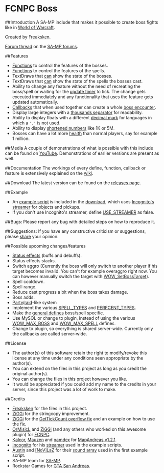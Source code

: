 # FCNPC Boss
##Introduction
A SA-MP include that makes it possible to create boss fights like in [World of Warcraft](https://worldofwarcraft.com/en-us/start).

Created by [Freaksken](http://forum.sa-mp.com/member.php?u=46764).

[Forum thread](http://forum.sa-mp.com/showthread.php?p=3733074) on the [SA-MP forums](http://forum.sa-mp.com/).

##Features
* [Functions](../../wiki/Boss-functions) to control the features of the bosses.
* [Functions](../../wiki/Spell-functions) to control the features of the spells.
* TextDraws that [can](../../wiki/Boss-functions#wow_setbossdisplayrange) show the state of the bosses.
* TextDraws that [can](../../wiki/Boss-functions#wow_setbossdisplayrange) show the state of the spells the bosses cast.
* Ability to change any feature without the need of recreating the boss/spell or waiting for the [update timer](../../wiki/General-defines#wow_update_time) to tick. The change gets executed immediately and any functionality that uses the feature gets updated automatically.
* [Callbacks](../../wiki/Callbacks) that when used together can create a whole [boss encounter](./example/WOWExample.pwn#L192).
* Display large integers with a [thousands separator](../../wiki/General-defines#wow_decimal_mark) for readability.
* Ability to display floats with a different [decimal mark](../../wiki/General-defines#wow_decimal_mark) for languages in which a `'.'` is not used.
* Ability to display [shortened numbers](../../wiki/General-defines#wow_shorten_health) like 1K or 5M.
* Bosses can have a lot more [health](../../wiki/Boss-functions#wow_setbossmaxhealth) than normal players, say for example 1 million.

##Media
A couple of demonstrations of what is possible with this include can be found on [YouTube](https://www.youtube.com/watch?v=SFhR3oi12oY&list=PLoh7sSsjdgnS3PPWbZ350A5eUo2HuyoTc&index=3). Demonstrations of earlier versions are present as well.

##Documentation
The workings of every define, function, callback or feature is extensively explained on the [wiki](../../wiki).

##Download
The latest version can be found on the [releases page](../../releases).

##Example
* An [example script](./example/WOWExample.pwn) is included in the [download](../../releases), which uses [Incognito's streamer](http://forum.sa-mp.com/showthread.php?t=102865) for objects and pickups.
* If you don't use Incognito's streamer, define [USE_STREAMER](./example/WOWExample.pwn#L23) as false.

##Bugs:
Please report any bug with detailed steps on how to reproduce it.

##Suggestions:
If you have any constructive criticism or suggestions, please [share](http://forum.sa-mp.com/showthread.php?p=3733074) your opinion.

##Possible upcoming changes/features
* [Status effects](https://en.wikipedia.org/wiki/Status_effect) (buffs and debuffs).
* Status effects stacks.
* Switch aggro (Currently the boss will only switch to another player if his target becomes invalid. You can't for example overaggro right now. You can however manually switch the target with [WOW_SetBossTarget](../../wiki/Boss-functions#wow_setbosstarget)).
* Spell cooldown.
* Spell range.
* Reduce cast progress a bit when the boss takes damage.
* Boss adds.
* [Party](http://wowwiki.wikia.com/wiki/Party)/[raid](http://wowwiki.wikia.com/wiki/Raid_group)-like system
* Implement the various [SPELL_TYPES](../../wiki/Spell-types) and [PERFCENT_TYPES](../../wiki/Percent-types).
* Make the [general defines](../../wiki/General-defines) boss/spell specific.
* Use MySQL or change to plugin, instead of using the various [WOW_MAX_BOSS](../../wiki/Boss-defines) and [WOW_MAX_SPELL](../../wiki/Spell-defines) defines.
* Change to plugin, so everything is shared server-wide. Currently only the callbacks are called server-wide.

##License
* The author(s) of this software retain the right to modify/revoke this license at any time under any conditions seen appropriate by the author(s).
* You can extend on the files in this project as long as you credit the original author(s).
* You can change the files in this project however you like.
* It would be appreciated if you could add my name to the credits in your server, since this project was a lot of work to make.

##Credits
* [Freaksken](http://forum.sa-mp.com/member.php?u=46764) for the files in this project.
* [ZiGGi](http://forum.sa-mp.com/member.php?u=36935) for the stringcopy improvement.
* [ZiGGi](http://forum.sa-mp.com/member.php?u=36935) for the [GetTickCount overflow fix](https://gist.github.com/ziggi/5d7d8dc42f54531feba7ae924c608e73) and an example on how to use the fix.
* [OrMisicL](http://forum.sa-mp.com/member.php?u=197901) and [ZiGGi](http://forum.sa-mp.com/member.php?u=36935) (and any others who worked on this awesome plugin) for [FCNPC](http://forum.sa-mp.com/showthread.php?t=428066).
* [Kalcor](http://forum.sa-mp.com/member.php?u=3), [Mauzen](http://forum.sa-mp.com/member.php?u=10237) and [pamdex](http://forum.sa-mp.com/member.php?u=78089) for [MapAndreas v1.2.1](http://forum.sa-mp.com/showthread.php?t=275492).
* [Incognito](http://forum.sa-mp.com/member.php?u=925) for his [streamer](http://forum.sa-mp.com/showthread.php?t=102865) used in the example scripts.
* [Austin](http://forum.sa-mp.com/member.php?u=2790) and [[NoV]LaZ](http://forum.sa-mp.com/member.php?u=29025) for their [sound array](http://pastebin.com/A1PbQZPd) used in the first example script.
* SA-MP team for [SA-MP](https://www.sa-mp.com).
* Rockstar Games for [GTA San Andreas](http://www.rockstargames.com/sanandreas).